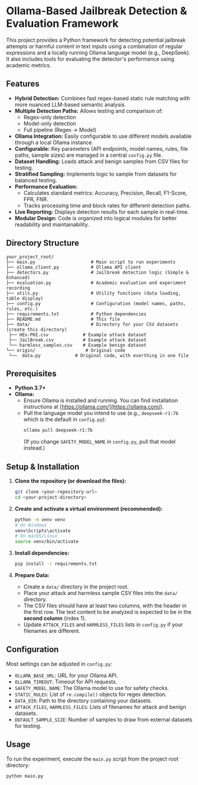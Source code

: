 # Ollama-Based Jailbreak Detection & Evaluation Framework

This project provides a Python framework for detecting potential jailbreak attempts or harmful content in text inputs using a combination of regular expressions and a locally running Ollama language model (e.g., DeepSeek). It also includes tools for evaluating the detector's performance using academic metrics.

## Features

* **Hybrid Detection:** Combines fast regex-based static rule matching with more nuanced LLM-based semantic analysis.
* **Multiple Detection Paths:** Allows testing and comparison of:
    * Regex-only detection
    * Model-only detection
    * Full pipeline (Regex -> Model)
* **Ollama Integration:** Easily configurable to use different models available through a local Ollama instance.
* **Configurable:** Key parameters (API endpoints, model names, rules, file paths, sample sizes) are managed in a central `config.py` file.
* **Dataset Handling:** Loads attack and benign samples from CSV files for testing.
* **Stratified Sampling:** Implements logic to sample from datasets for balanced testing.
* **Performance Evaluation:**
    * Calculates standard metrics: Accuracy, Precision, Recall, F1-Score, FPR, FNR.
    * Tracks processing time and block rates for different detection paths.
* **Live Reporting:** Displays detection results for each sample in real-time.
* **Modular Design:** Code is organized into logical modules for better readability and maintainability.

## Directory Structure

```
your_project_root/
├── main.py                     # Main script to run experiments
├── ollama_client.py            # Ollama API client
├── detectors.py                # Jailbreak detection logic (Simple & Enhanced)
├── evaluation.py               # Academic evaluation and experiment recording
├── utils.py                    # Utility functions (data loading, table display)
├── config.py                   # Configuration (model names, paths, rules, etc.)
├── requirements.txt            # Python dependencies
├── README.md                   # This file
├── data/                       # Directory for your CSV datasets (create this directory)
 ├── HEx-PHI.csv             # Example attack dataset
 ├── JailBreak.csv           # Example attack dataset
 └── harmless_samples.csv    # Example benign dataset
└── origin/                   # Original code
 └──  data.py             # Original code, with everthing in one file
```


## Prerequisites

* **Python 3.7+**
* **Ollama:**
    * Ensure Ollama is installed and running. You can find installation instructions at [https://ollama.com/](https://ollama.com/).
    * Pull the language model you intend to use (e.g., `deepseek-r1:7b` which is the default in `config.py`):
        ```bash
        ollama pull deepseek-r1:7b
        ```
        (If you change `SAFETY_MODEL_NAME` in `config.py`, pull that model instead.)

## Setup & Installation

1.  **Clone the repository (or download the files):**
    ```bash
    git clone <your-repository-url>
    cd <your-project-directory>
    ```

2.  **Create and activate a virtual environment (recommended):**
    ```bash
    python -m venv venv
    # On Windows
    venv\Scripts\activate
    # On macOS/Linux
    source venv/bin/activate
    ```

3.  **Install dependencies:**
    ```bash
    pip install -r requirements.txt
    ```

4.  **Prepare Data:**
    * Create a `data/` directory in the project root.
    * Place your attack and harmless sample CSV files into the `data/` directory.
    * The CSV files should have at least two columns, with the header in the first row. The text content to be analyzed is expected to be in the **second column** (index 1).
    * Update `ATTACK_FILES` and `HARMLESS_FILES` lists in `config.py` if your filenames are different.

## Configuration

Most settings can be adjusted in `config.py`:

* `OLLAMA_BASE_URL`: URL for your Ollama API.
* `OLLAMA_TIMEOUT`: Timeout for API requests.
* `SAFETY_MODEL_NAME`: The Ollama model to use for safety checks.
* `STATIC_RULES`: List of `re.compile()` objects for regex detection.
* `DATA_DIR`: Path to the directory containing your datasets.
* `ATTACK_FILES`, `HARMLESS_FILES`: Lists of filenames for attack and benign datasets.
* `DEFAULT_SAMPLE_SIZE`: Number of samples to draw from external datasets for testing.

## Usage

To run the experiment, execute the `main.py` script from the project root directory:

```bash
python main.py